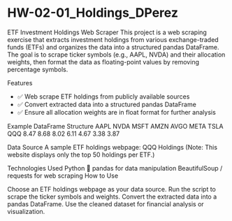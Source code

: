# HW-02-01_Holdings_DPerez
ETF Investment Holdings Web Scraper
This project is a web scraping exercise that extracts investment holdings from various exchange-traded funds (ETFs) and organizes the data into a structured pandas DataFrame. The goal is to scrape ticker symbols (e.g., AAPL, NVDA) and their allocation weights, then format the data as floating-point values by removing percentage symbols.

Features
- ✅ Web scrape ETF holdings from publicly available sources
- ✅ Convert extracted data into a structured pandas DataFrame
- ✅ Ensure all allocation weights are in float format for further analysis

Example DataFrame Structure
AAPL	NVDA	MSFT	AMZN	AVGO	META	TSLA
QQQ	8.47	8.68	8.02	6.11	4.67	3.38	3.87

Data Source
A sample ETF holdings webpage: QQQ Holdings
(Note: This website displays only the top 50 holdings per ETF.)

Technologies Used
Python 🐍
pandas for data manipulation
BeautifulSoup / requests for web scraping
How to Use

Choose an ETF holdings webpage as your data source.
Run the script to scrape the ticker symbols and weights.
Convert the extracted data into a pandas DataFrame.
Use the cleaned dataset for financial analysis or visualization.
